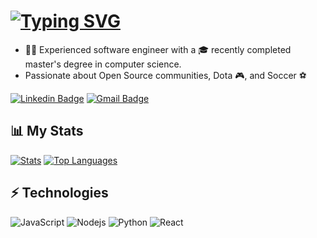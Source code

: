 # [![Typing SVG](https://readme-typing-svg.demolab.com?font=Fira+Code&size=21&pause=1000&color=4f94ef&center=true&vCenter=true&repeat=false&width=435&lines=👋+Hey+there!+I'm+Ankit+Kachhadiya)](https://github.com/AnkitKachhadiya)
- 👩‍💻 Experienced software engineer with a 🎓 recently completed master's degree in computer science. 
- Passionate about Open Source communities, Dota 🎮, and Soccer ⚽️
  
[![Linkedin Badge](https://img.shields.io/badge/-Ankit%20Kachhadiya-blue?style=flat&logo=Linkedin&logoColor=white&link=https://www.linkedin.com/in/ankit-kachhadiya/)](https://www.linkedin.com/in/ankit-kachhadiya/)
[![Gmail Badge](https://img.shields.io/badge/-ankit.kachhadiya16@gmail.com-c14438?style=flat&logo=Gmail&logoColor=white&link=mailto:ankit.kachhadiya16@gmail.com)](mailto:ankit.kachhadiya16@gmail.com)

## 📊 My Stats
[![Stats](https://github-readme-stats.vercel.app/api?username=AnkitKachhadiya&show_icons=true&rank_icon=github&include_all_commits=true&hide=contribs&custom_title=Github&theme=github_dark#gh-dark-mode-only)](https://github.com/AnkitKachhadiya)
[![Top Languages](https://github-readme-stats.vercel.app/api/top-langs/?username=AnkitKachhadiya&layout=compact&theme=github_dark#gh-dark-mode-only)](https://github.com/AnkitKachhadiya)

## ⚡ Technologies
![JavaScript](https://img.shields.io/badge/-JavaScript-black?style=flat&logo=javascript)
![Nodejs](https://img.shields.io/badge/-Nodejs-black?style=flat&logo=Node.js)
![Python](https://img.shields.io/badge/-Python-black?style=flat&logo=Python)
![React](https://img.shields.io/badge/-React-black?style=flat&logo=react)

